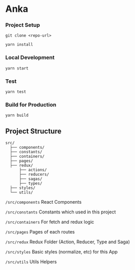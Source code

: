 # Anka



### Project Setup

```
git clone <repo-url>

yarn install
```

### Local Development

```
yarn start
```

### Test

```
yarn test
```

### Build for Production

```
yarn build
```

## Project Structure

```
src/
  ├── components/
  ├── constants/
  ├── containers/
  ├── pages/
  ├── redux/
      ├── actions/
      ├── reducers/
      ├── sagas/
      ├── types/
  ├── styles/
  └── utils/
```

`/src/components` React Components

`/src/constants` Constants which used in this project

`/src/containers` For fetch and redux logic

`/src/pages` Pages of each routes

`/src/redux` Redux Folder (Action, Reducer, Type and Saga)

`/src/styles` Basic styles (normalize, etc) for this App

`/src/utils` Utils Helpers
